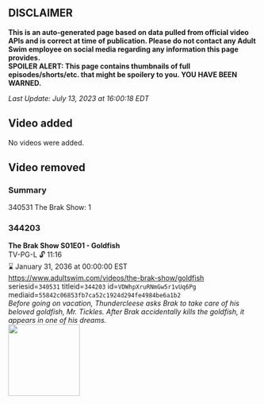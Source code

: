 ## DISCLAIMER
**This is an auto-generated page based on data pulled from official video APIs and is correct at time of publication. Please do not contact any Adult Swim employee on social media regarding any information this page provides.**  
**SPOILER ALERT: This page contains thumbnails of full episodes/shorts/etc. that might be spoilery to you. YOU HAVE BEEN WARNED.**  

_Last Update: July 13, 2023 at 16:00:18 EDT_
## Video added
No videos were added.  
## Video removed
### Summary
340531 The Brak Show: 1  
### 344203
**The Brak Show S01E01 - Goldfish**  
TV-PG-L 🔓 11:16  
⌛ January 31, 2036 at 00:00:00 EST  
https://www.adultswim.com/videos/the-brak-show/goldfish  
seriesid=`340531` titleid=`344203` id=`VDWhpXruRNmGw5r1vUq6Pg` mediaid=`55842c06853fb7ca52c1924d294fe4984be6a1b2`  
_Before going on vacation, Thundercleese asks Brak to take care of his beloved goldfish, Mr. Tickles. After Brak accidentally kills the goldfish, it appears in one of his dreams._  
<a href="https://media.cdn.adultswim.com/uploads/20200302/thumbnails/2_2032142793-brak_2101.jpg"><img src="https://media.cdn.adultswim.com/uploads/20200302/thumbnails/2_2032142793-brak_2101.jpg" height="144px" /></a>
